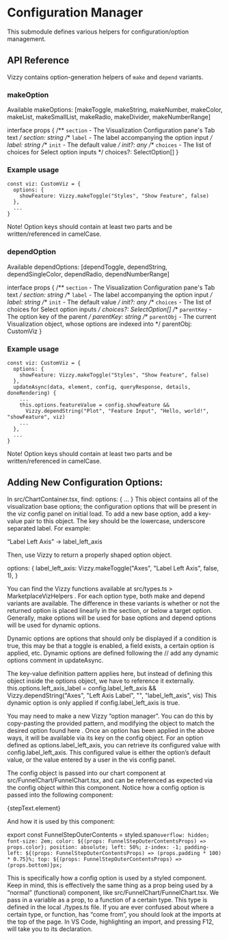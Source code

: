 # Configuration Manager
This submodule defines various helpers for configuration/option management. 

## API Reference
Vizzy contains option-generation helpers of `make` and `depend` variants.

### makeOption
Available makeOptions: [makeToggle, makeString, makeNumber, makeColor, makeList, makeSmallList, makeRadio, makeDivider, makeNumberRange]

interface props<makeOption> {
  /**
  `section` - The Visualization Configuration pane's Tab text
  */
  section: string
  /**
  `label` - The label accompanying the option input
  */
  label: string
  /**
  `init` - The default value
  */
  init?: any
  /**
  `choices` - The list of choices for Select option inputs
  */
  choices?: SelectOption[]
}

### Example usage
```
const viz: CustomViz = {
  options: {
    showFeature: Vizzy.makeToggle("Styles", "Show Feature", false)
  },
  ...
}
```
Note! Option keys should contain at least two parts and be written/referenced in camelCase.

### dependOption
Available dependOptions: [dependToggle, dependString, dependSingleColor, dependRadio, dependNumberRange]

interface props<dependOption> {
  /**
  `section` - The Visualization Configuration pane's Tab text
  */
  section: string
  /**
  `label` - The label accompanying the option input
  */
  label: string
  /**
  `init` - The default value
  */
  init?: any
  /**
  `choices` - The list of choices for Select option inputs
  */
  choices?: SelectOption[]
  /**
  `parentKey` - The option key of the parent
  */
  parentKey: string
  /**
  `parentObj` - The current Visualization object, whose options are indexed into
  */
  parentObj: CustomViz
}

### Example usage
```
const viz: CustomViz = {
  options: {
    showFeature: Vizzy.makeToggle("Styles", "Show Feature", false)
  },
  updateAsync(data, element, config, queryResponse, details, doneRendering) {
    ...
    this.options.featureValue = config.showFeature && 
      Vizzy.dependString("Plot", "Feature Input", "Hello, world!", "showFeature", viz)
    ...
  },
  ...
}
```
Note! Option keys should contain at least two parts and be written/referenced in camelCase.


## Adding New Configuration Options:
In src/ChartContainer.tsx, find:
options: {
  ...
}
This object contains all of the visualization base options; the configuration options that will be present in the viz config panel on initial load.
To add a new base option, add a key-value pair to this object. The key should be the lowercase, underscore separated label. For example:

“Label Left Axis” -> label_left_axis


Then, use Vizzy to return a properly shaped option object. 

options: {
  label_left_axis: Vizzy.makeToggle("Axes", "Label Left Axis", false, 1),
}


You can find the Vizzy functions available at src/types.ts > MarketplaceVizHelpers . For each option type, both make and depend variants are available. The difference in these variants is whether or not the returned option is placed linearly in the section, or below a target option. Generally, make options will be used for base options and depend options will be used for dynamic options.

Dynamic options are options that should only be displayed if a condition is true, this may be that a toggle is enabled, a field exists, a certain option is applied, etc. Dynamic options are defined following the // add any dynamic options comment in updateAsync.

The key-value definition pattern applies here, but instead of defining this object inside the options object, we have to reference it externally. 
this.options.left_axis_label = config.label_left_axis && Vizzy.dependString("Axes", "Left Axis Label", "", "label_left_axis", vis)
This dynamic option is only applied if config.label_left_axis is true. 

You may need to make a new Vizzy “option manager”. You can do this by copy-pasting the provided pattern, and modifying the object to match the desired option found here .
Once an option has been applied in the above ways, it will be available via its key on the config object. For an option defined as options.label_left_axis, you can retrieve its configured value with config.label_left_axis. This configured value is either the option’s default value, or the value entered by a user in the vis config panel. 

The config object is passed into our chart component at src/FunnelChart/FunnelChart.tsx, and can be referenced as expected via the config object within this component. Notice how a config option is passed into the following component:


<FunnelStepOuterContents 
  color={config.bar_colors[i]}
  padding={stepWidthPct}
  bottom={outerStepTextY}>
  {stepText.element}
</FunnelStepOuterContents>


And how it is used by this component:

export const FunnelStepOuterContents = styled.span`
  overflow: hidden;
  font-size: 2em;
  color: ${(props: FunnelStepOuterContentsProps) => props.color};
  position: absolute;
  left: 50%;
  z-index: -1;
  padding-left: ${(props: FunnelStepOuterContentsProps) => (props.padding * 100) * 0.75}%;
  top: ${(props: FunnelStepOuterContentsProps) => (props.bottom)}px;
`

This is specifically how a config option is used by a styled component. Keep in mind, this is effectively the same thing as a prop being used by a “normal” (functional) component, like src/FunnelChart/FunnelChart.tsx. We pass in a variable as a prop, to a function of a certain type. This type is defined in the local ./types.ts file. If you are ever confused about where a certain type, or function, has “come from”, you should look at the imports at the top of the page. In VS Code, highlighting an import, and pressing F12, will take you to its declaration. 

